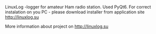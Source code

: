 LinuxLog  -logger for amateur Ham radio station.
Used PyQt6.
For correct instalation on you PC - please download installer from application site http://linuxlog.su

More information about project on http://linuxlog.su
